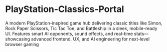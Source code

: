 # PlayStation-Classics-Portal
A modern PlayStation-inspired game hub delivering classic titles like Simon, Rock Paper Scissors, Tic Tac Toe, and Battleship in a sleek, mobile-ready UI. Features smart AI opponents, sound effects, and real-time stats—showcasing advanced frontend, UX, and AI engineering for next-level browser gaming
